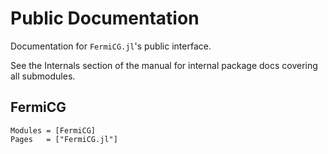 # Public Documentation

Documentation for `FermiCG.jl`'s public interface.

See the Internals section of the manual for internal package docs covering all submodules.

## FermiCG

```@autodocs
Modules = [FermiCG]
Pages   = ["FermiCG.jl"]
```

